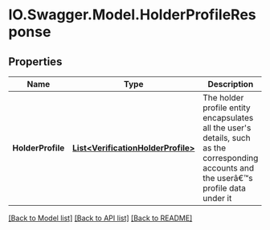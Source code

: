 # IO.Swagger.Model.HolderProfileResponse
## Properties

Name | Type | Description | Notes
------------ | ------------- | ------------- | -------------
**HolderProfile** | [**List&lt;VerificationHolderProfile&gt;**](VerificationHolderProfile.md) | The holder profile entity encapsulates all the user&#x27;s details, such as the corresponding accounts and the userâ€™s profile data under it | [optional] 

[[Back to Model list]](../README.md#documentation-for-models) [[Back to API list]](../README.md#documentation-for-api-endpoints) [[Back to README]](../README.md)

